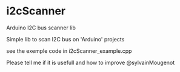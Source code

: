 # i2cScanner
Arduino I2C bus scanner lib

Simple lib to scan I2C bus on 'Arduino' projects

see the exemple code in i2cScanner_example.cpp

Please tell me if it is usefull and how to improve 
@sylvainMougenot

